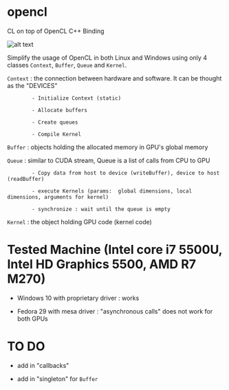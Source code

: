 # opencl

CL on top of OpenCL C++ Binding

![alt text](https://raw.githubusercontent.com/khanh1412/opencl/master/images/20181216_204709.jpg)

Simplify the usage of OpenCL in both Linux and Windows using only 4 classes `Context`, `Buffer`, `Queue` and `Kernel`.

`Context` : the connection between hardware and software. It can be thought as the "DEVICES"

            - Initialize Context (static)
            
            - Allocate buffers
            
            - Create queues
            
            - Compile Kernel

`Buffer` : objects holding the allocated memory in GPU's global memory

`Queue` : similar to CUDA stream, Queue is a list of calls from CPU to GPU

            - Copy data from host to device (writeBuffer), device to host (readBuffer)
            
            - execute Kernels (params:  global dimensions, local dimensions, arguments for kernel)
            
            - synchronize : wait until the queue is empty

`Kernel` : the object holding GPU code (kernel code)

# Tested Machine (Intel core i7 5500U, Intel HD Graphics 5500, AMD R7 M270)

- Windows 10 with proprietary driver : works

- Fedora 29 with mesa driver : "asynchronous calls" does not work for both GPUs

# TO DO

- add in "callbacks"

- add in "singleton" for `Buffer`
